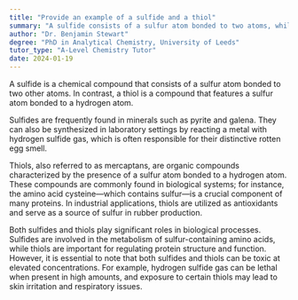 ```yaml
---
title: "Provide an example of a sulfide and a thiol"
summary: "A sulfide consists of a sulfur atom bonded to two atoms, while a thiol features a sulfur atom bonded to a hydrogen atom."
author: "Dr. Benjamin Stewart"
degree: "PhD in Analytical Chemistry, University of Leeds"
tutor_type: "A-Level Chemistry Tutor"
date: 2024-01-19
---
```


A sulfide is a chemical compound that consists of a sulfur atom bonded to two other atoms. In contrast, a thiol is a compound that features a sulfur atom bonded to a hydrogen atom.

Sulfides are frequently found in minerals such as pyrite and galena. They can also be synthesized in laboratory settings by reacting a metal with hydrogen sulfide gas, which is often responsible for their distinctive rotten egg smell.

Thiols, also referred to as mercaptans, are organic compounds characterized by the presence of a sulfur atom bonded to a hydrogen atom. These compounds are commonly found in biological systems; for instance, the amino acid cysteine—which contains sulfur—is a crucial component of many proteins. In industrial applications, thiols are utilized as antioxidants and serve as a source of sulfur in rubber production.

Both sulfides and thiols play significant roles in biological processes. Sulfides are involved in the metabolism of sulfur-containing amino acids, while thiols are important for regulating protein structure and function. However, it is essential to note that both sulfides and thiols can be toxic at elevated concentrations. For example, hydrogen sulfide gas can be lethal when present in high amounts, and exposure to certain thiols may lead to skin irritation and respiratory issues.
    